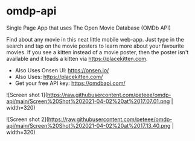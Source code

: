 # omdp-api
Single Page App that uses The Open Movie Database (OMDb API)

Find about any movie in this neat little mobile web-app. Just type in the search and tap on the movie posters to learn more about your favourite movies.
If you see a kitten instead of a movie poster, then the poster isn't available and it loads a kitten via https://placekitten.com.

- Also Uses Onsen UI: https://onsen.io/
- Also Uses: https://placekitten.com/
- Get your free API key: https://omdbapi.com/

![Screen shot 1](https://raw.githubusercontent.com/peteee/omdp-api/main/Screen%20Shot%202021-04-02%20at%2017.07.01.png | width=320)

![Screen shot 2](https://raw.githubusercontent.com/peteee/omdp-api/main/Screen%20Shot%202021-04-02%20at%2017.13.40.png | width=320)




